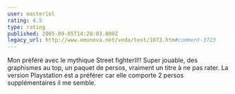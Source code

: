 ```yaml
---
user: masterlol
rating: 4.5
type: rating
published: 2005-09-05T14:28:03.000Z
legacy_url: http://www.emunova.net/veda/test/1073.htm#comment-3723
---
```

Mon préféré avec le mythique Street fighterII!! Super jouable, des graphismes au top, un paquet de persos, vraiment un titre à ne pas rater. La version Playstation est a préférer car elle comporte 2 persos supplémentaires il me semble.